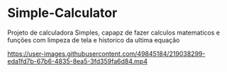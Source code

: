 # Simple-Calculator
Projeto de calculadora Simples, capapz de fazer calculos matematicos e funções com limpeza de tela e historico da ultima equação



https://user-images.githubusercontent.com/49845184/219038299-eda1fd7b-67b6-4835-8ea5-3fd359fa6d84.mp4

